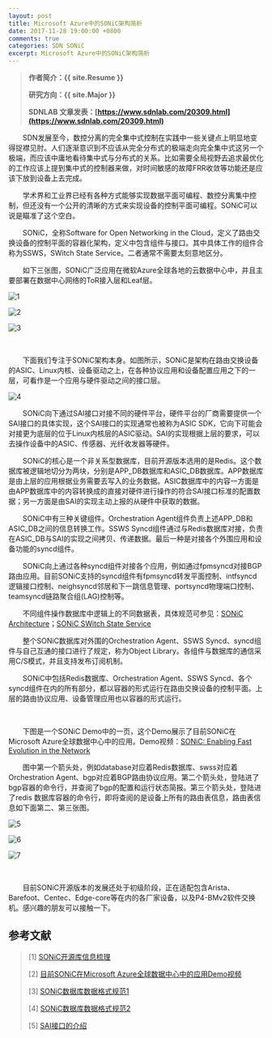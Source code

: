 ```yaml
---
layout: post
title: Microsoft Azure中的SONiC架构简析
date: 2017-11-28 19:00:00 +0800
comments: true
categories: SDN SONiC
excerpt: Microsoft Azure中的SONiC架构简析
---
```


> **作者简介：{{ site.Resume }}**
> 
> **研究方向：{{ site.Major }}**
> 
> **SDNLAB 文章发表：[https://www.sdnlab.com/20309.html](https://www.sdnlab.com/20309.html)**

　　SDN发展至今，数控分离的完全集中式控制在实践中一些关键点上明显地变得捉襟见肘。人们逐渐意识到不应该从完全分布式的极端走向完全集中式这另一个极端，而应该中庸地看待集中式与分布式的关系。比如需要全局视野去追求最优化的工作应该上提到集中式的控制器来做，对时间敏感的故障FRR收敛等功能还是应该下放到设备上去完成。

　　学术界和工业界已经有各种方式能够实现数据平面可编程、数控分离集中控制，但还没有一个公开的清晰的方式来实现设备的控制平面可编程。SONiC可以说是瞄准了这个空白。

　　SONiC，全称Software for Open Networking in the Cloud，定义了路由交换设备的控制平面的容器化架构，定义中包含组件与接口。其中具体工作的组件合称为SSWS，SWitch State Service。二者通常不需要太刻意地区分。

　　如下三张图，SONiC广泛应用在微软Azure全球各地的云数据中心中，并且主要部署在数据中心网络的ToR接入层和Leaf层。

![1](/resources/picture/2017/11/sonic/1.png)

![2](/resources/picture/2017/11/sonic/2.png)

![3](/resources/picture/2017/11/sonic/3.png)

<br />

　　下面我们专注于SONiC架构本身。如图所示，SONiC是架构在路由交换设备的ASIC、Linux内核、设备驱动之上，在各种协议应用和设备配置应用之下的一层，可看作是一个应用与硬件驱动之间的接口层。

![4](/resources/picture/2017/11/sonic/4.png)

　　SONiC向下通过SAI接口对接不同的硬件平台，硬件平台的厂商需要提供一个SAI接口的具体实现，这个SAI接口的实现通常也被称为ASIC SDK，它向下可能会对接更为底层的位于Linux内核层的ASIC驱动。SAI的实现根据上层的要求，可以去操作设备中的ASIC、传感器、光纤收发器等硬件。

　　SONiC的核心是一个非关系型数据库，目前开源版本选用的是Redis。这个数据库被逻辑地切分为两块，分别是APP_DB数据库和ASIC_DB数据库。APP数据库是由上层的应用根据业务需要去写入的业务数据。ASIC数据库中的内容一方面是由APP数据库中的内容转换成的直接对硬件进行操作的符合SAI接口标准的配置数据；另一方面是由SAI的实现主动上报的从硬件中获取的数据。

　　SONiC中有三种关键组件。Orchestration Agent组件负责上述APP_DB和ASIC_DB之间的信息转换工作。SSWS Syncd组件通过与Redis数据库对接，负责在ASIC_DB与SAI的实现之间拷贝、传递数据。最后一种是对接各个外围应用和设备功能的syncd组件。

　　SONiC向上通过各种syncd组件对接各个应用，例如通过fpmsyncd对接BGP路由应用。目前SONiC支持的syncd组件有fpmsyncd转发平面控制、intfsyncd逻辑接口控制、neighsyncd邻居和下一跳信息管理、portsyncd物理端口控制、teamsyncd链路聚合组(LAG)控制等。

　　不同组件操作数据库中逻辑上的不同数据表，具体规范可参见：[SONiC Architecture](https://github.com/Azure/SONiC/wiki/Architecture#switch-data-service-database-schema)；[SONiC SWitch State Service](https://github.com/Azure/sonic-swss/blob/master/doc/swss-schema.md)

　　整个SONiC数据库对外围的Orchestration Agent、SSWS Syncd、syncd组件与自己互通的接口进行了规定，称为Object Library。各组件与数据库的通信采用C/S模式，并且支持发布订阅机制。

　　SONiC中包括Redis数据库、Orchestration Agent、SSWS Syncd、各个syncd组件在内的所有部分，都以容器的形式运行在路由交换设备的控制平面。上层的路由协议应用、设备管理应用也以容器的形式运行。

<br />

　　下图是一个SONiC Demo中的一页，这个Demo展示了目前SONiC在Microsoft Azure全球数据中心中的应用。Demo视频：[SONiC: Enabling Fast Evolution in the Network](https://www.youtube.com/watch?v=DvFTCpwnUQ4)

　　图中第一个箭头处，例如database对应着Redis数据库、swss对应着Orchestration Agent、bgp对应着BGP路由协议应用。第二个箭头处，登陆进了bgp容器的命令行，并查阅了bgp的配置和运行状态简报。第三个箭头处，登陆进了redis 数据库容器的命令行，即将查阅的是设备上所有的路由表信息，路由表信息如下面第二、第三张图。

![5](/resources/picture/2017/11/sonic/5.png)

![6](/resources/picture/2017/11/sonic/6.png)

![7](/resources/picture/2017/11/sonic/7.png)

<br />

　　目前SONiC开源版本的发展还处于初级阶段，正在适配包含Arista、Barefoot、Centec、Edge-core等在内的各厂家设备，以及P4-BMv2软件交换机。感兴趣的朋友可以接触一下。

## 参考文献

> [1] [SONiC开源库信息梳理](https://github.com/Azure/SONiC/blob/gh-pages/sourcecode.md)
> 
> [2] [目前SONiC在Microsoft Azure全球数据中心中的应用Demo视频](https://www.youtube.com/watch?v=DvFTCpwnUQ4)
> 
> [3] [SONiC数据库数据格式规范1](https://github.com/Azure/SONiC/wiki/Architecture#switch-data-service-database-schema)
> 
> [4] [SONiC数据库数据格式规范2](https://github.com/Azure/sonic-swss/blob/master/doc/swss-schema.md)
> 
> [5] [SAI接口的介绍](https://www.youtube.com/watch?v=7fbDsK2yE2I)
